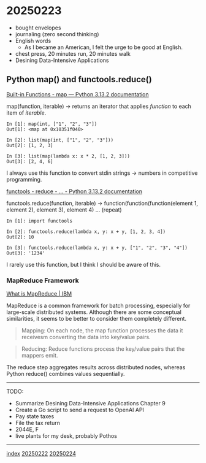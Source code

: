 <head><meta name="viewport" content="width=device-width, initial-scale=1.0, user-scalable=yes" /><meta charset="UTF-8"></head>

# 20250223

- bought envelopes
- journaling (zero second thinking)
- English words
	- As I became an American, I felt the urge to be good at English.
- chest press, 20 minutes run, 20 minutes walk
- Desining Data-Intensive Applications

## Python map() and functools.reduce()

[Built-in Functions - map — Python 3.13.2 documentation](https://docs.python.org/3/library/functions.html#map)

map(function, iterable) -> returns an iterator that applies *function* to each item of *iterable*.

```
In [1]: map(int, ["1", "2", "3"])
Out[1]: <map at 0x10351f040>

In [2]: list(map(int, ["1", "2", "3"]))
Out[2]: [1, 2, 3]

In [3]: list(map(lambda x: x * 2, [1, 2, 3]))
Out[3]: [2, 4, 6]
```

I always use this function to convert stdin strings -> numbers in competitive programming.

[functools - reduce - ... - Python 3.13.2 documentation](https://docs.python.org/3/library/functools.html#functools.reduce)

functools.reduce(function, iterable) -> function(function(function(element 1, element 2), element 3), element 4) ... (repeat)

```
In [1]: import functools

In [2]: functools.reduce(lambda x, y: x + y, [1, 2, 3, 4])
Out[2]: 10

In [3]: functools.reduce(lambda x, y: x + y, ["1", "2", "3", "4"])
Out[3]: '1234'
```

I rarely use this function, but I think I should be aware of this.

### MapReduce Framework

[What is MapReduce | IBM](https://www.ibm.com/think/topics/mapreduce)

MapReduce is a common framework for batch processing, especially for large-scale distributed systems. Although there are some conceptual similarities, it seems to be better to consider them completely different.

> Mapping: On each node, the map function processes the data it receivesm converting the data into key/value pairs.

> Reducing: Reduce functions process the key/value pairs that the mappers emit.

The reduce step aggregates results across distributed nodes, whereas Python reduce() combines values sequentially.

---

TODO:

- Summarize Desining Data-Intensive Applications Chapter 9
- Create a Go script to send a request to OpenAI API
- Pay state taxes
- File the tax return
- 2044E, F
- live plants for my desk, probably Pothos

---

[index](../../index.html)
[20250222](20250222.html)
[20250224](20250224.html)

